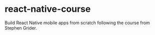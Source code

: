 # react-native-course
Build React Native mobile apps from scratch following the course from Stephen Grider.
